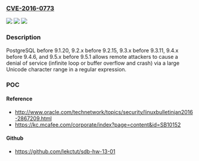### [CVE-2016-0773](https://cve.mitre.org/cgi-bin/cvename.cgi?name=CVE-2016-0773)
![](https://img.shields.io/static/v1?label=Product&message=n%2Fa&color=blue)
![](https://img.shields.io/static/v1?label=Version&message=n%2Fa&color=blue)
![](https://img.shields.io/static/v1?label=Vulnerability&message=n%2Fa&color=brighgreen)

### Description

PostgreSQL before 9.1.20, 9.2.x before 9.2.15, 9.3.x before 9.3.11, 9.4.x before 9.4.6, and 9.5.x before 9.5.1 allows remote attackers to cause a denial of service (infinite loop or buffer overflow and crash) via a large Unicode character range in a regular expression.

### POC

#### Reference
- http://www.oracle.com/technetwork/topics/security/linuxbulletinjan2016-2867209.html
- https://kc.mcafee.com/corporate/index?page=content&id=SB10152

#### Github
- https://github.com/lekctut/sdb-hw-13-01

